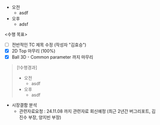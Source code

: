 - 오전
	- asdf
- 오후
	- adsf

<수행 목표>
- [ ] 전반적인 TC 제목 수정 (작성자 "김효승")
- [x] 2D Top 마무리 (100%)
- [x] Ball 3D - Common parameter 까지 마무리

>[!수행경과]
>- 오전
>	- asdf
>- 오후
>	- asdf

- 시장결함 분석
    - 관련자료요청 : 24.11.08 까지 관련자료 회신예정 (최근 2년간 버그리포트, 김진수 부장, 양지빈 부장)
